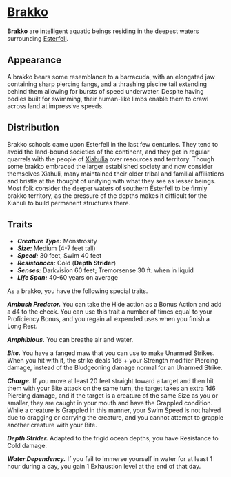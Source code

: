 # [Brakko](https://github.com/mpanighetti/dnd5e-species/blob/main/monstrosities/brakko.md)

**Brakko** are intelligent aquatic beings residing in the deepest [waters](../../../ch-4-esterfell-gazetteer/coasts-of-esterfell) surrounding [Esterfell](../../../ch-4-esterfell-gazetteer/esterfell/).

## Appearance

A brakko bears some resemblance to a barracuda, with an elongated jaw containing sharp piercing fangs, and a thrashing piscine tail extending behind them allowing for bursts of speed underwater. Despite having bodies built for swimming, their human-like limbs enable them to crawl across land at impressive speeds.

## Distribution

Brakko schools came upon Esterfell in the last few centuries. They tend to avoid the land-bound societies of the continent, and they get in regular quarrels with the people of [Xiahulia](../../../ch-2-people-of-mote/societies/xiahulia.md) over resources and territory. Though some brakko embraced the larger established society and now consider themselves Xiahuli, many maintained their older tribal and familial affiliations and bristle at the thought of unifying with what they see as lesser beings. Most folk consider the deeper waters of southern Esterfell to be firmly brakko territory, as the pressure of the depths makes it difficult for the Xiahuli to build permanent structures there.

## Traits

- _**Creature Type:**_ Monstrosity
- _**Size:**_ Medium (4-7 feet tall)
- _**Speed:**_ 30 feet, Swim 40 feet
- _**Resistances:**_ Cold (**Depth Strider**)
- _**Senses:**_ Darkvision 60 feet; Tremorsense 30 ft. when in liquid
- _**Life Span:**_ 40-60 years on average

As a brakko, you have the following special traits.

_**Ambush Predator.**_ You can take the Hide action as a Bonus Action and add a d4 to the check. You can use this trait a number of times equal to your Proficiency Bonus, and you regain all expended uses when you finish a Long Rest.

_**Amphibious.**_ You can breathe air and water.

_**Bite.**_ You have a fanged maw that you can use to make Unarmed Strikes. When you hit with it, the strike deals 1d6 + your Strength modifier Piercing damage, instead of the Bludgeoning damage normal for an Unarmed Strike.

_**Charge.**_ If you move at least 20 feet straight toward a target and then hit them with your Bite attack on the same turn, the target takes an extra 1d6 Piercing damage, and if the target is a creature of the same Size as you or smaller, they are caught in your mouth and have the Grappled condition. While a creature is Grappled in this manner, your Swim Speed is not halved due to dragging or carrying the creature, and you cannot attempt to grapple another creature with your Bite.

_**Depth Strider.**_ Adapted to the frigid ocean depths, you have Resistance to Cold damage.

_**Water Dependency.**_ If you fail to immerse yourself in water for at least 1 hour during a day, you gain 1 Exhaustion level at the end of that day.
